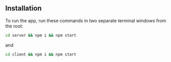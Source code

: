 ## Installation
To run the app, run these commands in two separate terminal windows from the root:

```bash
cd server && npm i && npm start
```
and

```bash
cd client && npm i && npm start
```
